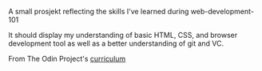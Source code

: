 A small prosjekt reflecting the skills I've learned during web-development-101

It should display my understanding of basic HTML, CSS, and browser development tool as well as a better understanding of git and VC.


From The Odin Project's [curriculum](http://www.theodinproject.com/courses/web-development-101/lessons/html-css)
